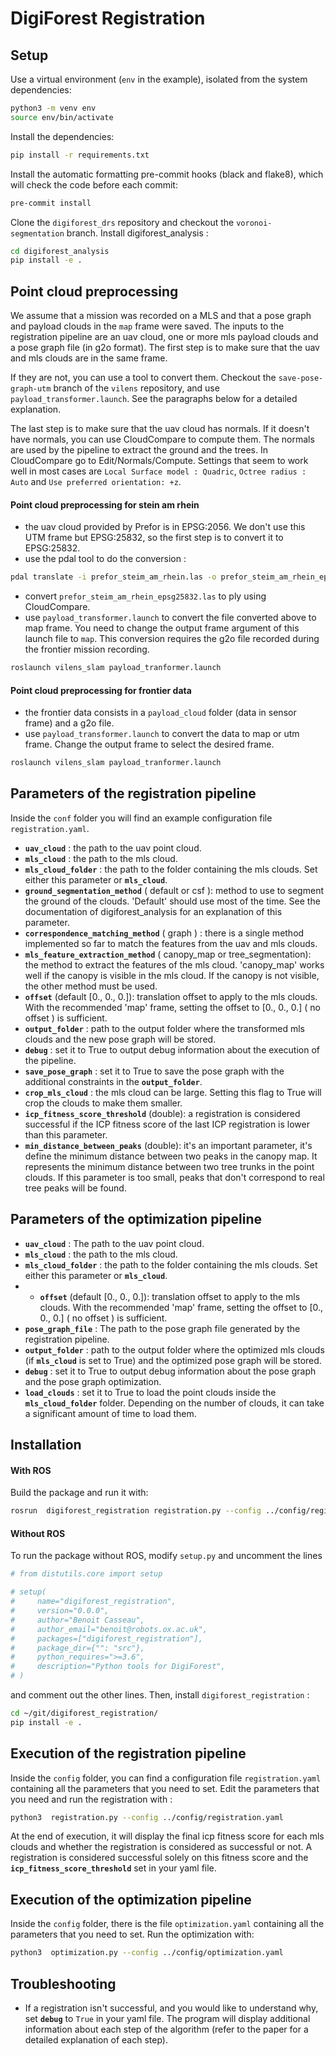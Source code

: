 # DigiForest Registration


## Setup

Use a virtual environment (`env` in the example), isolated from the system dependencies:

```sh
python3 -m venv env
source env/bin/activate
```

Install the dependencies:

```sh
pip install -r requirements.txt
```

Install the automatic formatting pre-commit hooks (black and flake8), which will check the code before each commit:

```sh
pre-commit install
```

Clone the `digiforest_drs` repository and checkout the `voronoi-segmentation` branch.
Install digiforest_analysis :
```sh
cd digiforest_analysis
pip install -e .
```



## Point cloud preprocessing
We assume that a mission was recorded on a MLS and that a pose graph and payload clouds in the `map` frame were saved.
The inputs to the registration pipeline are an uav cloud, one or more mls payload clouds and a pose graph file (in g2o format).
The first step is to make sure that the uav and mls clouds are in the same frame.

If they are not, you can use a tool to convert them. Checkout the `save-pose-graph-utm` branch of the `vilens` repository, and use `payload_transformer.launch`. See the paragraphs below for a detailed explanation.

The last step is to make sure that the uav cloud has normals. If it doesn't have normals, you can use CloudCompare to compute them. The normals are used by the pipeline to extract the ground and the trees. In CloudCompare go to Edit/Normals/Compute. Settings that seem to work well in most cases are `Local Surface model : Quadric`, `Octree radius : Auto` and `Use preferred orientation: +z`.

#### Point cloud preprocessing for stein am rhein
- the uav cloud provided by Prefor is in EPSG:2056. We don't use this UTM frame but EPSG:25832, so the first step is to convert it to EPSG:25832.
- use the pdal tool to do the conversion : 
```sh
pdal translate -i prefor_steim_am_rhein.las -o prefor_steim_am_rhein_epsg25832.las  -f filters.reprojection --filters.reprojection.out_srs="EPSG:25832"  --filters.reprojection.in_srs="EPSG:2056"
```
- convert `prefor_steim_am_rhein_epsg25832.las` to ply using CloudCompare.
- use `payload_transformer.launch` to convert the file converted above to map frame. You need to change the output frame argument of this launch file to `map`.
This conversion requires the g2o file recorded during the frontier mission recording.
```sh
roslaunch vilens_slam payload_tranformer.launch
```

#### Point cloud preprocessing for frontier data
- the frontier data consists in a `payload_cloud` folder (data in sensor frame) and a g2o file.
- use `payload_transformer.launch` to convert the data to map or utm frame. Change the output frame to select the desired frame.
```sh
roslaunch vilens_slam payload_tranformer.launch
```

## Parameters of the registration pipeline

Inside the `conf` folder you will find an example configuration file `registration.yaml`.

* **`uav_cloud`** : the path to the uav point cloud.
* **`mls_cloud`** : the path to the mls cloud.
* **`mls_cloud_folder`** : the path to the folder containing the mls clouds. Set either this parameter or **`mls_cloud`**.
* **`ground_segmentation_method`** ( default or csf ): method to use to segment the ground of the clouds. 'Default' should use most of the time. See the documentation of digiforest_analysis for an explanation of this parameter.
* **`correspondence_matching_method`** ( graph ) : there is a single method implemented so far to match the features from the uav and mls clouds.
* **`mls_feature_extraction_method`** ( canopy_map or tree_segmentation): the method to extract the features of the mls cloud. 'canopy_map' works well if the canopy is visible in the mls cloud. If the canopy is not visible, the other method must be used.
* **`offset`** (default [0., 0., 0.]): translation offset to apply to the mls clouds. With the recommended 'map' frame, setting the offset to [0., 0., 0.] ( no offset ) is sufficient.
* **`output_folder`** : path to the output folder where the transformed mls clouds and the new pose graph will be stored.
* **`debug`** : set it to True to output debug information about the execution of the pipeline.
* **`save_pose_graph`** : set it to True to save the pose graph with the additional constraints in the **`output_folder`**.
* **`crop_mls_cloud`** : the mls cloud can be large. Setting this flag to True will crop the clouds to make them smaller.
* **`icp_fitness_score_threshold`** (double): a registration is considered successful if the ICP fitness score of the last ICP registration is lower than this parameter.
* **`min_distance_between_peaks`** (double): it's an important parameter, it's define the minimum distance between two peaks in the canopy map. It represents the minimum distance between two tree trunks in the point clouds. If this parameter is too small, peaks that don't correspond to real tree peaks will be found. 

## Parameters of the optimization pipeline

* **`uav_cloud`** : The path to the uav point cloud.
* **`mls_cloud`** : the path to the mls cloud.
* **`mls_cloud_folder`** : the path to the folder containing the mls clouds. Set either this parameter or **`mls_cloud`**.
* * **`offset`** (default [0., 0., 0.]): translation offset to apply to the mls clouds. With the recommended 'map' frame, setting the offset to [0., 0., 0.] ( no offset ) is sufficient.
* **`pose_graph_file`** : The path to the pose graph file generated by the registration pipeline.
* **`output_folder`** : path to the output folder where the optimized mls clouds (if **`mls_cloud`** is set to True) and the optimized pose graph will be stored.
* **`debug`** : set it to True to output debug information about the pose graph and the pose graph optimization.
* **`load_clouds`** : set it to True to load the point clouds inside the **`mls_cloud_folder`** folder. Depending on the number of clouds, it can take a significant amount of time to load them.

## Installation

#### With ROS
Build the package and run it with:
```sh
rosrun  digiforest_registration registration.py --config ../config/registration.yaml 
```


#### Without ROS
To run the package without ROS, modify `setup.py` and uncomment the lines
```sh
# from distutils.core import setup

# setup(
#     name="digiforest_registration",
#     version="0.0.0",
#     author="Benoit Casseau",
#     author_email="benoit@robots.ox.ac.uk",
#     packages=["digiforest_registration"],
#     package_dir={"": "src"},
#     python_requires=">=3.6",
#     description="Python tools for DigiForest",
# )
```
and comment out the other lines. Then, install `digiforest_registration` :

```sh
cd ~/git/digiforest_registration/
pip install -e .
```

## Execution of the registration pipeline

Inside the `config` folder, you can find a configuration file `registration.yaml` containing all the parameters that you need to set. Edit the parameters that you need and run the registration with :
 
```sh
python3  registration.py --config ../config/registration.yaml 
```

At the end of execution, it will display the final icp fitness score for each mls clouds and whether the registration is considered as successful or not. A registration is considered successful solely on this fitness score and the **`icp_fitness_score_threshold`** set in your yaml file.

## Execution of the optimization pipeline

Inside the `config` folder, there is the file `optimization.yaml` containing all the parameters that you need to set.
Run the optimization with:

```sh
python3  optimization.py --config ../config/optimization.yaml 
```

## Troubleshooting

* If a registration isn't successful, and you would like to understand why, set **`debug`** to `True` in your yaml file. The program will display additional information about each step of the algorithm (refer to the paper for a detailed explanation of each step).


